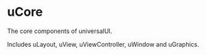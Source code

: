 <h1>uCore</h1>

The core components of universalUI.

Includes uLayout, uView, uViewController, uWindow and uGraphics.
